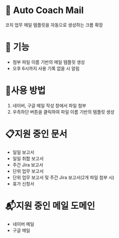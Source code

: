 # 📧 Auto Coach Mail
코치 업무 메일 템플릿을 자동으로 생성하는 크롬 확장
# 🌊 기능
- 첨부 파일 이름 기반의 메일 템플릿 생성
- 오후 6시까지 사용 기록 없을 시 알림
# 🚀사용 방법
1. 네이버, 구글 메일 작성 창에서 파일 첨부
2. 우측하단 버튼을 클릭하여 파일 이름 기반의 템플릿 생성
# 📋지원 중인 문서
- 일일 보고서
- 일일 취합 보고서
- 주간 Jira 보고서
- 단위 업무 보고서
- 단위 업무 보고서 및 주간 Jira 보고서(2개 파일 첨부 시)
- 휴가 신청서
# 📬지원 중인 메일 도메인
- 네이버 메일
- 구글 메일